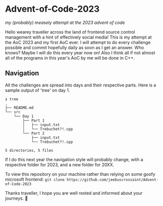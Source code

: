 # Advent-of-Code-2023
*my (probably) measely attempt at the 2023 advent of code*


Hello wearey traveller across the land of frontend source control management with a hint of effectively social media! This is my attempt at the AoC 2023 and my first AoC ever. I will attempt to do every challenge possible and commit hopefully daily as soon as I get an answer. Who knows? Maybe I will do this every year now on! Also I think all if not almost all of the programs in this year's AoC by me will be done in C++. 

## Navigation

All the challenges are spread into days and their respective parts. Here is a sample output of 'tree' on day 1.
```
❯ tree
.
├── README.md
└── src
    └── Day 1
        ├── Part 1
        │   ├── input.txt
        │   └── Trebuchet?!.cpp
        └── Part 2
            ├── input.txt
            └── Trebuchet?!.cpp

5 directories, 5 files
```

If I do this next year the navigation style will probably change, with a respective folder for 2023, and a new folder for 20XX.

To view this repository on your machine rather than relying on some goofy microsoft frontend:
`git clone https://github.com/jeebuscrossaint/Advent-of-Code-2023`

Thanks traveller, I hope you are well rested and informed about your journeys. :pray: